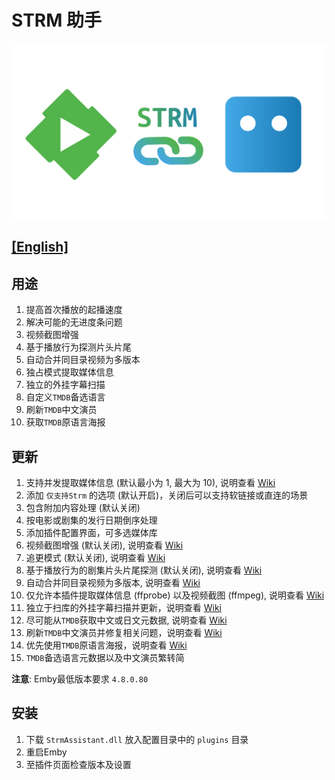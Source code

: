 # STRM 助手

![logo](StrmAssistant/Properties/thumb.png "logo")

## [[English]](README.en.md)

## 用途

1. 提高首次播放的起播速度
2. 解决可能的无进度条问题
3. 视频截图增强
4. 基于播放行为探测片头片尾
5. 自动合并同目录视频为多版本
6. 独占模式提取媒体信息
7. 独立的外挂字幕扫描
8. 自定义`TMDB`备选语言
9. 刷新`TMDB`中文演员
10. 获取`TMDB`原语言海报

## 更新

1. 支持并发提取媒体信息 (默认最小为 1, 最大为 10), 说明查看 [Wiki](https://github.com/sjtuross/StrmAssistant/wiki/媒体信息提取-(MediaInfo-Extract))
2. 添加 `仅支持Strm` 的选项 (默认开启)，关闭后可以支持软链接或直连的场景
3. 包含附加内容处理 (默认关闭)
4. 按电影或剧集的发行日期倒序处理
5. 添加插件配置界面，可多选媒体库
6. 视频截图增强 (默认关闭), 说明查看 [Wiki](https://github.com/sjtuross/StrmAssistant/wiki/视频截图增强-(Image-Capture-Enhanced))
7. 追更模式 (默认关闭), 说明查看 [Wiki](https://github.com/sjtuross/StrmAssistant/wiki/追更模式-(Catch‐up-Mode))
8. 基于播放行为的剧集片头片尾探测 (默认关闭), 说明查看 [Wiki](https://github.com/sjtuross/StrmAssistant/wiki/片头探测-(Intro-Detection))
9. 自动合并同目录视频为多版本, 说明查看 [Wiki](https://github.com/sjtuross/StrmAssistant/wiki/自动合并同目录多版本)
10. 仅允许本插件提取媒体信息 (ffprobe) 以及视频截图 (ffmpeg), 说明查看 [Wiki](https://github.com/sjtuross/StrmAssistant/wiki/变相多线程入库)
11. 独立于扫库的外挂字幕扫描并更新，说明查看 [Wiki](https://github.com/sjtuross/StrmAssistant/wiki/独立的外挂字幕扫描-(External-Subtitle-Scan))
12. 尽可能从`TMDB`获取中文或日文元数据, 说明查看 [Wiki](https://github.com/sjtuross/StrmAssistant/wiki/自定义-TMDB-备选语言)
13. 刷新`TMDB`中文演员并修复相关问题，说明查看 [Wiki](https://github.com/sjtuross/StrmAssistant/wiki/中文演员-(Chinese-Actor))
14. 优先使用`TMDB`原语言海报，说明查看 [Wiki](https://github.com/sjtuross/StrmAssistant/wiki/原语言海报--(Original-Poster))
15. `TMDB`备选语言元数据以及中文演员繁转简

**注意**: Emby最低版本要求 `4.8.0.80`

## 安装

1. 下载 `StrmAssistant.dll` 放入配置目录中的 `plugins` 目录
2. 重启Emby
3. 至插件页面检查版本及设置
